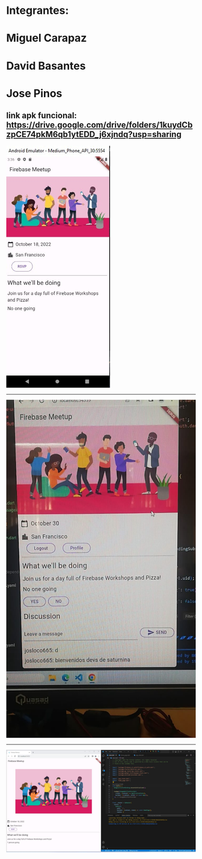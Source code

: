 # Integrantes:
# Miguel Carapaz
# David Basantes
# Jose Pinos

## link apk funcional: https://drive.google.com/drive/folders/1kuydCbzpCE74pkM6qb1ytEDD_j6xjndq?usp=sharing

![Image text](imagen1.jpg)


------
![Image text](imagen2.jpg)

------
![Image text](imagen3.jpg)
